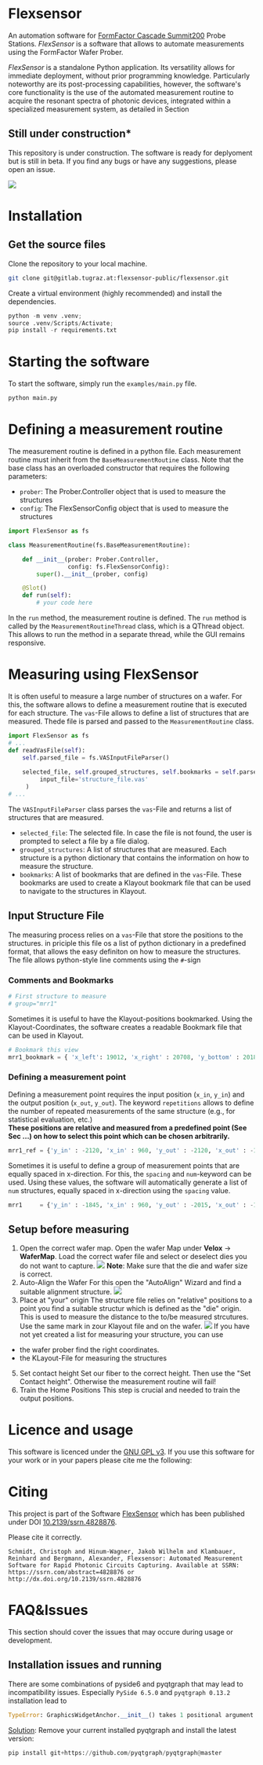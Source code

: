 
# Flexsensor




An automation software for [FormFactor Cascade Summit200](https://www.formfactor.com/product/probe-systems/200-mm-systems/summit200/) Probe Stations.
*FlexSensor* is a software that allows to automate measurements using the FormFactor Wafer Prober.

*FlexSensor* is a standalone Python application. Its versatility allows for immediate deployment, without prior programming knowledge. Particularly noteworthy are its post-processing capabilities, however, the software's core functionality is the use of the automated measurement routine to acquire the resonant spectra of photonic devices, integrated within a specialized measurement system, as detailed in Section 

## Still under construction*
This repository is under construction. The software is ready for deplyoment but is still in beta. 
If you find any bugs or have any suggestions, please open an issue.

![](https://upload.wikimedia.org/wikipedia/commons/f/f0/Baustelle-mittel.png)

# Installation
## Get the source files
Clone the repository to your local machine.
```bash
git clone git@gitlab.tugraz.at:flexsensor-public/flexsensor.git
```

Create a virtual environment (highly recommended) and install the dependencies.
```python
python -m venv .venv;
source .venv/Scripts/Activate;
pip install -r requirements.txt
```

# Starting the software
To start the software, simply run the `examples/main.py` file. 
```python
python main.py
```

# Defining a measurement routine
The measurement routine is defined in a python file. Each measurement routine must inherit from the `BaseMeasurementRoutine` class.
Note that the base class has an overloaded constructor that requires the following parameters:
- `prober`: The Prober.Controller object that is used to measure the structures
- `config`: The FlexSensorConfig object that is used to measure the structures
```python
import FlexSensor as fs

class MeasurementRoutine(fs.BaseMeasurementRoutine):

    def __init__(prober: Prober.Controller,
                 config: fs.FlexSensorConfig):
        super().__init__(prober, config)

    @Slot()
    def run(self): 
        # your code here
```
In the `run` method, the measurement routine is defined. 
The `run` method is called by the `MeasurementRoutineThread` class, which is a QThread object. This allows to run the method
in a separate thread, while the GUI remains responsive. 



# Measuring using FlexSensor
It is often useful to measure a large number of structures on a wafer. For this, the software allows to define a
measurement routine that is executed for each structure. 
The `vas`-File allows to define a list of structures that are measured. Thede file is parsed and passed
to the `MeasurementRoutine` class.
```python
import FlexSensor as fs
# ...
def readVasFile(self):
    self.parsed_file = fs.VASInputFileParser()
    
    selected_file, self.grouped_structures, self.bookmarks = self.parsed_file.read_file(
         input_file='structure_file.vas'
     )
# ...
```
The `VASInputFileParser` class parses the `vas`-File and returns a list of structures that are measured.
- `selected_file`: The selected file. In case the file is not found, the user is prompted to select a file by a file dialog.
- `grouped_structures`: A list of structures that are measured. Each structure is a python dictionary that contains the
  information on how to measure the structure.
- `bookmarks`: A list of bookmarks that are defined in the `vas`-File. These bookmarks are used to create a Klayout
  bookmark file that can be used to navigate to the structures in Klayout.
## Input Structure File
The measuring process relies on a ```vas```-File that store the positions to the structures. in priciple 
this file os a list of python dictionary in a predefined format, that allows the easy definiton
on how to measure the structures. 
The file allows python-style line comments using the ```#```-sign
### Comments and Bookmarks
```python
# First structure to measure  
# group="mrr1"
```
Sometimes it is useful to have the Klayout-positions bookmarked. Using the Klayout-Coordinates, the
software creates a readable Bookmark file that can be used in Klayout.
```python
# Bookmark this view
mrr1_bookmark = { 'x_left': 19012, 'x_right' : 20708, 'y_bottom' : 20185, 'y_top': 21866 }
```
### Defining a measurement point
Defining a measurement point requires the input position (`x_in`, `y_in`) and the output 
position (`x_out`, `y_out`). The keyword `repetitions` allows to define the number of repeated measurements of the same
structure (e.g., for statistical evaluation, etc.)
<br> 
**These positions are relative and measured from a predefined point (See Sec ...) on how
to select this point which can be chosen arbitrarily.**
```python
mrr1_ref = {'y_in' : -2120, 'x_in' : 960, 'y_out' : -2120, 'x_out' : -155, 'repetitions': 2}
```
Sometimes it is useful to define a group of measurement points that are equally spaced in x-direction. For this, the 
`spacing` and `num`-keyword can be used. Using these values, the software will automatically generate a list of 
`num` structures, equally spaced in x-direction using the `spacing` value. 
```python
mrr1     = {'y_in' : -1845, 'x_in' : 960, 'y_out' : -2015, 'x_out' : -155,  'num' : 6, 'spacing' : 100, 'repetitons': 200}
```

## Setup before measuring
1. Open the correct wafer map. 
Open the wafer Map under **Velox** -> **WaferMap**. Load the correct wafer file and select or deselect dies you do not 
want to capture. 
![](images/docs_img/open_wafer_map.png)
 **Note**: Make sure that the die and wafer size is correct.
2. Auto-Align the Wafer
 For this open the "AutoAlign" Wizard  and find a suitable alignment structure. 
![](images/docs_img/autoalign_wafer.png)
3. Place at "your" origin
The structure file relies on "relative" positions to a point you
find a suitable structur which is defined as the "die" origin. This is used to  measure the distance to the to/be measured strcutures. Use the same mark in zour Klayout file and on the wafer. 
![](images/docs_img/origina_at_wafer.JPG)
If you have not yet created a list for measuring your structure, you can use 
- the wafer prober find the right coordinates.
- the KLayout-File for measuring the structures
5. Set contact height
Set our fiber to the correct height. Then use the "Set Contact height". Otherwise the measurement routine will fail!
6. Train the Home Positions
This step is crucial and needed to train the output positions.


# Licence and usage
This software is licenced under the [GNU GPL v3](https://www.gnu.org/licenses/gpl-3.0.de.html). 
If you use this software for your work or in your papers please cite me the following:

# Citing
This project is part of the Software [FlexSensor](https://github.com/agentsmith29/flexsensor) which has been published under DOI [10.2139/ssrn.4828876](https://doi.org/10.2139/ssrn.4828876).

Please cite it correctly.
```
Schmidt, Christoph and Hinum-Wagner, Jakob Wilhelm and Klambauer, Reinhard and Bergmann, Alexander, Flexsensor: Automated Measurement Software for Rapid Photonic Circuits Capturing. Available at SSRN: https://ssrn.com/abstract=4828876 or http://dx.doi.org/10.2139/ssrn.4828876 
```

# FAQ&Issues
This section should cover the issues that may occure during usage or development. 
## Installation issues and running
There are some combinations of pyside6 and pyqtgraph that may lead to incompatibility
issues. Especially `PySide 6.5.0` and `pyqtgraph 0.13.2` installation lead to 
```python
TypeError: GraphicsWidgetAnchor.__init__() takes 1 positional argument but 2 were given
```
[Solution](https://stackoverflow.com/questions/76005506/pyqtgraphs-graphicswidgetanchor-class-incomplatible-with-pyside6?noredirect=1#comment134055507_76005506):
Remove your current installed pyqtgraph and install the latest version:
```python
pip install git+https://github.com/pyqtgraph/pyqtgraph@master
```
